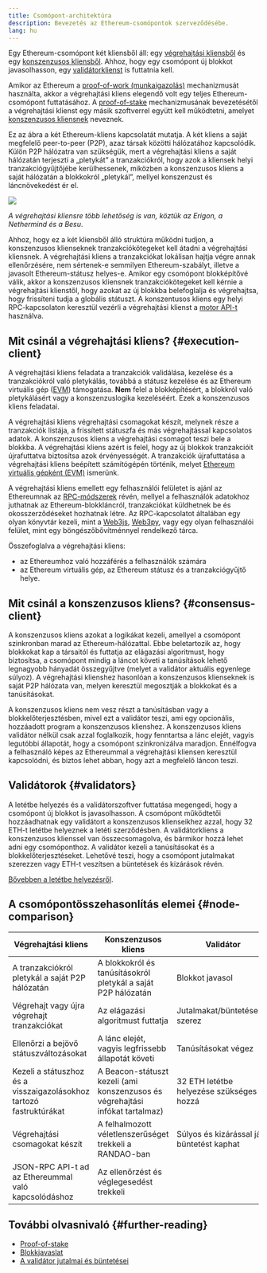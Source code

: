 ```yaml
---
title: Csomópont-architektúra
description: Bevezetés az Ethereum-csomópontok szerveződésébe.
lang: hu
---
```


Egy Ethereum-csomópont két kliensből áll: egy [végrehajtási kliensből](/developers/docs/nodes-and-clients/#execution-clients) és egy [konszenzusos kliensből](/developers/docs/nodes-and-clients/#consensus-clients). Ahhoz, hogy egy csomópont új blokkot javasolhasson, egy [validátorklienst](#validators) is futtatnia kell.

Amikor az Ethereum a [proof-of-work (munkaigazolás)](/developers/docs/consensus-mechanisms/pow/) mechanizmusát használta, akkor a végrehajtási kliens elegendő volt egy teljes Ethereum-csomópont futtatásához. A [proof-of-stake](/developers/docs/consensus-mechanisms/pow/) mechanizmusának bevezetésétől a végrehajtási klienst egy másik szoftverrel együtt kell működtetni, amelyet [konszenzusos kliensnek](/developers/docs/nodes-and-clients/#consensus-clients) neveznek.

Ez az ábra a két Ethereum-kliens kapcsolatát mutatja. A két kliens a saját megfelelő peer-to-peer (P2P), azaz társak közötti hálózatához kapcsolódik. Külön P2P hálózatra van szükségük, mert a végrehajtási kliens a saját hálózatán terjeszti a „pletykát” a tranzakciókról, hogy azok a kliensek helyi tranzakciógyűjtőjébe kerülhessenek, miközben a konszenzusos kliens a saját hálózatán a blokkokról „pletykál”, mellyel konszenzust és láncnövekedést ér el.

![](node-architecture-text-background.png)

_A végrehajtási kliensre több lehetőség is van, köztük az Erigon, a Nethermind és a Besu_.

Ahhoz, hogy ez a két kliensből álló struktúra működni tudjon, a konszenzusos klienseknek tranzakciókötegeket kell átadni a végrehajtási kliensnek. A végrehajtási kliens a tranzakciókat lokálisan hajtja végre annak ellenőrzésére, nem sértenek-e semmilyen Ethereum-szabályt, illetve a javasolt Ethereum-státusz helyes-e. Amikor egy csomópont blokképítővé válik, akkor a konszenzusos kliensnek tranzakciókötegeket kell kérnie a végrehajtási klienstől, hogy azokat az új blokkba belefoglalja és végrehajtsa, hogy frissíteni tudja a globális státuszt. A konszentusos kliens egy helyi RPC-kapcsolaton keresztül vezérli a végrehajtási klienst a [motor API-t](https://github.com/ethereum/execution-apis/blob/main/src/engine/common.md) használva.

## Mit csinál a végrehajtási kliens? {#execution-client}

A végrehajtási kliens feladata a tranzakciók validálása, kezelése és a tranzakciókról való pletykálás, továbbá a státusz kezelése és az Ethereum virtuális gép ([EVM](/developers/docs/evm/)) támogatása. **Nem** felel a blokképítésért, a blokkról való pletykálásért vagy a konszenzuslogika kezeléséért. Ezek a konszenzusos kliens feladatai.

A végrehajtási kliens végrehajtási csomagokat készít, melynek része a tranzakciók listája, a frissített státuszfa és más végrehajtással kapcsolatos adatok. A konszenzusos kliens a végrehajtási csomagot teszi bele a blokkba. A végrehajtási kliens azért is felel, hogy az új blokkok tranzakcióit újrafuttatva biztosítsa azok érvényességét. A tranzakciók újrafuttatása a végrehajtási kliens beépített számítógépén történik, melyet [Ethereum virtuális gépként (EVM)](/developers/docs/evm) ismerünk.

A végrehajtási kliens emellett egy felhasználói felületet is ajánl az Ethereumnak az [RPC-módszerek](/developers/docs/apis/json-rpc) révén, mellyel a felhasználók adatokhoz juthatnak az Ethereum-blokkláncról, tranzakciókat küldhetnek be és okosszerződéseket hozhatnak létre. Az RPC-kapcsolatot általában egy olyan könyvtár kezeli, mint a [Web3js](https://docs.web3js.org/), [Web3py](https://web3py.readthedocs.io/en/v5/), vagy egy olyan felhasználói felület, mint egy böngészőbővítménnyel rendelkező tárca.

Összefoglalva a végrehajtási kliens:

- az Ethereumhoz való hozzáférés a felhasználók számára
- az Ethereum virtuális gép, az Ethereum státusz és a tranzakciógyűjtő helye.

## Mit csinál a konszenzusos kliens? {#consensus-client}

A konszenzusos kliens azokat a logikákat kezeli, amellyel a csomópont szinkronban marad az Ethereum-hálózattal. Ebbe beletartozik az, hogy blokkokat kap a társaitól és futtatja az elágazási algoritmust, hogy biztosítsa, a csomópont mindig a láncot követi a tanúsítások lehető legnagyobb hányadát összegyűjtve (melyet a validátor aktuális egyenlege súlyoz). A végrehajtási klienshez hasonlóan a konszenzusos klienseknek is saját P2P hálózata van, melyen keresztül megosztják a blokkokat és a tanúsításokat.

A konszenzusos kliens nem vesz részt a tanúsításban vagy a blokkelőterjesztésben, mivel ezt a validátor teszi, ami egy opcionális, hozzáadott program a konszenzusos klienshez. A konszenzusos kliens validátor nélkül csak azzal foglalkozik, hogy fenntartsa a lánc elejét, vagyis legutóbbi állapotát, hogy a csomópont szinkronizálva maradjon. Ennélfogva a felhasználó képes az Ethereummal a végrehajtási kliensen keresztül kapcsolódni, és biztos lehet abban, hogy azt a megfelelő láncon teszi.

## Validátorok {#validators}

A letétbe helyezés és a validátorszoftver futtatása megengedi, hogy a csomópont új blokkot is javasolhasson. A csomópont működtetői hozzáadhatnak egy validátort a konszenzusos klienseikhez azzal, hogy 32 ETH-t letétbe helyeznek a letéti szerződésben. A validátorkliens a konszenzusos klienssel van összecsomagolva, és bármikor hozzá lehet adni egy csomóponthoz. A validátor kezeli a tanúsításokat és a blokkelőterjesztéseket. Lehetővé teszi, hogy a csomópont jutalmakat szerezzen vagy ETH-t veszítsen a büntetések és kizárások révén.

[Bővebben a letétbe helyezésről](/staking/).

## A csomópontösszehasonlítás elemei {#node-comparison}

| Végrehajtási kliens                                                 | Konszenzusos kliens                                                           | Validátor                                  |
| ------------------------------------------------------------------- | ----------------------------------------------------------------------------- | ------------------------------------------ |
| A tranzakciókról pletykál a saját P2P hálózatán                     | A blokkokról és tanúsításokról pletykál a saját P2P hálózatán                 | Blokkot javasol                            |
| Végrehajt vagy újra végrehajt tranzakciókat                         | Az elágazási algoritmust futtatja                                             | Jutalmakat/büntetéseket szerez             |
| Ellenőrzi a bejövő státuszváltozásokat                              | A lánc elejét, vagyis legfrissebb állapotát követi                            | Tanúsításokat végez                        |
| Kezeli a státuszhoz és a visszaigazolásokhoz tartozó fastruktúrákat | A Beacon-státuszt kezeli (ami konszenzusos és végrehajtási infókat tartalmaz) | 32 ETH letétbe helyezése szükséges hozzá   |
| Végrehajtási csomagokat készít                                      | A felhalmozott véletlenszerűséget trekkeli a RANDAO-ban                       | Súlyos és kizárással járó büntetést kaphat |
| JSON-RPC API-t ad az Ethereummal való kapcsolódáshoz                | Az ellenőrzést és véglegesedést trekkeli                                      |                                            |

## További olvasnivaló {#further-reading}

- [Proof-of-stake](/developers/docs/consensus-mechanisms/pos)
- [Blokkjavaslat](/developers/docs/consensus-mechanisms/pos/block-proposal)
- [A validátor jutalmai és büntetései](/developers/docs/consensus-mechanisms/pos/rewards-and-penalties)
